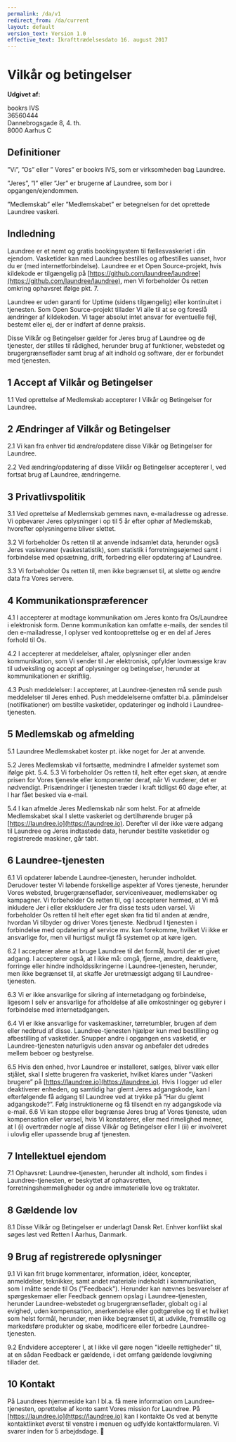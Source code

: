 ```yaml
---
permalink: /da/v1
redirect_from: /da/current
layout: default
version_text: Version 1.0
effective_text: Ikrafttrædelsesdato 16. august 2017
---
```


# Vilkår og betingelser

**Udgivet af:**

bookrs IVS<br />
36560444<br />
Dannebrogsgade 8, 4. th.<br />
8000 Aarhus C

## Definitioner

”Vi”, ”Os” eller ” Vores” er bookrs IVS, som er virksomheden bag Laundree.

”Jeres”, ”I” eller ”Jer” er brugerne af Laundree, som bor i opgangen/ejendommen.

”Medlemskab” eller ”Medlemskabet” er betegnelsen for det oprettede Laundree vaskeri.

## Indledning

Laundree er et nemt og gratis bookingsystem til fællesvaskeriet i din ejendom. Vasketider kan med Laundree bestilles og afbestilles uanset, hvor du er (med internetforbindelse). Laundree er et Open Source-projekt, hvis kildekode er tilgængelig på [https://github.com/laundree/laundree](https://github.com/laundree/laundree), men Vi forbeholder Os retten omkring ophavsret ifølge pkt. 7.

Laundree er uden garanti for Uptime (sidens tilgængelig) eller kontinuitet i tjenesten. Som Open Source-projekt tillader Vi alle til at se og foreslå ændringer af kildekoden. Vi tager absolut intet ansvar for eventuelle fejl, bestemt eller ej, der er indført af denne praksis.

Disse Vilkår og Betingelser gælder for Jeres brug af Laundree og de tjenester, der stilles til rådighed, herunder brug af funktioner, webstedet og brugergrænseflader samt brug af alt indhold og software, der er forbundet med tjenesten.

## 1 Accept af Vilkår og Betingelser

1.1 Ved oprettelse af Medlemskab accepterer I Vilkår og Betingelser for Laundree.

## 2 Ændringer af Vilkår og Betingelser

2.1 Vi kan fra enhver tid ændre/opdatere disse Vilkår og Betingelser for Laundree.

2.2 Ved ændring/opdatering af disse Vilkår og Betingelser accepterer I, ved fortsat brug af Laundree, ændringerne.

## 3 Privatlivspolitik

3.1 Ved oprettelse af Medlemskab gemmes navn, e-mailadresse og adresse. Vi opbevarer Jeres oplysninger i op til 5 år efter ophør af Medlemskab, hvorefter oplysningerne bliver slettet.

3.2 Vi forbeholder Os retten til at anvende indsamlet data, herunder også Jeres vaskevaner (vaskestatistik), som statistik i forretningsøjemed samt i forbindelse med opsætning, drift, forbedring eller opdatering af Laundree.

3.3 Vi forbeholder Os retten til, men ikke begrænset til, at slette og ændre data fra Vores servere.

## 4 Kommunikationspræferencer

4.1 I accepterer at modtage kommunikation om Jeres konto fra Os/Laundree i elektronisk form. Denne kommunikation kan omfatte e-mails, der sendes til den e-mailadresse, I oplyser ved kontooprettelse og er en del af Jeres forhold til Os.

4.2 I accepterer at meddelelser, aftaler, oplysninger eller anden kommunikation, som Vi sender til Jer elektronisk, opfylder lovmæssige krav til udveksling og accept af oplysninger og betingelser, herunder at kommunikationen er skriftlig.

4.3 Push meddelelser: I accepterer, at Laundree-tjenesten må sende push meddelelser til Jeres enhed. Push meddelelserne omfatter bl.a. påmindelser (notifikationer) om bestilte vasketider, opdateringer og indhold i Laundree-tjenesten.

## 5 Medlemskab og afmelding

5.1 Laundree Medlemskabet koster pt. ikke noget for Jer at anvende.

5.2 Jeres Medlemskab vil fortsætte, medmindre I afmelder systemet som ifølge pkt. 5.4.
5.3 Vi forbeholder Os retten til, helt efter eget skøn, at ændre prisen for Vores tjeneste eller komponenter deraf, når Vi vurderer, det er nødvendigt. Prisændringer i tjenesten træder i kraft tidligst 60 dage efter, at I har fået besked via e-mail.

5.4 I kan afmelde Jeres Medlemskab når som helst. For at afmelde Medlemskabet skal I slette vaskeriet og dertilhørende bruger på [https://laundree.io](https://laundree.io). Derefter vil der ikke være adgang til Laundree og Jeres indtastede data, herunder bestilte vasketider og registrerede maskiner, går tabt.

## 6 Laundree-tjenesten

6.1 Vi opdaterer løbende Laundree-tjenesten, herunder indholdet. Derudover tester Vi løbende forskellige aspekter af Vores tjeneste, herunder Vores websted, brugergrænseflader, serviceniveauer, medlemskaber og kampagner. Vi forbeholder Os retten til, og I accepterer hermed, at Vi må inkludere Jer i eller ekskludere Jer fra disse tests uden varsel. Vi forbeholder Os retten til helt efter eget skøn fra tid til anden at ændre, hvordan Vi tilbyder og driver Vores tjeneste. Nedbrud I tjenesten i forbindelse med opdatering af service mv. kan forekomme, hvilket Vi ikke er ansvarlige for, men vil hurtigst muligt få systemet op at køre igen.

6.2 I accepterer alene at bruge Laundree til det formål, hvortil der er givet adgang. I accepterer også, at I ikke må: omgå, fjerne, ændre, deaktivere, forringe eller hindre indholdssikringerne i Laundree-tjenesten, herunder, men ikke begrænset til, at skaffe Jer uretmæssigt adgang til Laundree-tjenesten.

6.3 Vi er ikke ansvarlige for sikring af internetadgang og forbindelse, ligesom I selv er ansvarlige for afholdelse af alle omkostninger og gebyrer i forbindelse med internetadgangen.

6.4 Vi er ikke ansvarlige for vaskemaskiner, tørretumbler, brugen af dem eller nedbrud af disse. Laundree-tjenesten hjælper kun med bestilling og afbestilling af vasketider. Snupper andre i opgangen ens vasketid, er Laundree-tjenesten naturligvis uden ansvar og anbefaler det udredes mellem beboer og bestyrelse.

6.5 Hvis den enhed, hvor Laundree er installeret, sælges, bliver væk eller stjålet, skal I slette brugeren fra vaskeriet, hvilket klares under ”Vaskeri brugere” på [https://laundree.io](https://laundree.io). Hvis I logger ud eller deaktiverer enheden, og samtidig har glemt Jeres adgangskode, kan I efterfølgende få adgang til Laundree ved at trykke på “Har du glemt adgangskode?”. Følg instruktionerne og få tilsendt en ny adgangskode via e-mail.
6.6 Vi kan stoppe eller begrænse Jeres brug af Vores tjeneste, uden kompensation eller varsel, hvis Vi konstaterer, eller med rimelighed mener, at I (i) overtræder nogle af disse Vilkår og Betingelser eller I (ii) er involveret i ulovlig eller upassende brug af tjenesten.

## 7 Intellektuel ejendom

7.1 Ophavsret: Laundree-tjenesten, herunder alt indhold, som findes i Laundree-tjenesten, er beskyttet af ophavsretten, forretningshemmeligheder og andre immaterielle love og traktater.

## 8 Gældende lov

8.1 Disse Vilkår og Betingelser er underlagt Dansk Ret. Enhver konflikt skal søges løst ved Retten I Aarhus, Danmark.

## 9 Brug af registrerede oplysninger  

9.1 Vi kan frit bruge kommentarer, information, idéer, koncepter, anmeldelser, teknikker, samt andet materiale indeholdt i kommunikation, som I måtte sende til Os ("Feedback"). Herunder kan nævnes besvarelser af spørgeskemaer eller Feedback gennem opslag i Laundree-tjenesten, herunder Laundree-webstedet og brugergrænseflader, globalt og i al evighed, uden kompensation, anerkendelse eller godtgørelse og til et hvilket som helst formål, herunder, men ikke begrænset til, at udvikle, fremstille og markedsføre produkter og skabe, modificere eller forbedre Laundree-tjenesten.

9.2 Endvidere accepterer I, at I ikke vil gøre nogen "ideelle rettigheder" til, at en sådan Feedback er gældende, i det omfang gældende lovgivning tillader det.

## 10 Kontakt

På Laundrees hjemmeside kan I bl.a. få mere information om Laundree-tjenesten, oprettelse af konto samt Vores mission for Laundree. På [https://laundree.io](https://laundree.io) kan I kontakte Os ved at benytte kontaktlinket øverst til venstre i menuen og udfylde kontaktformularen. Vi svarer inden for 5 arbejdsdage.

